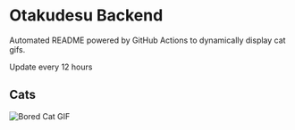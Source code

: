 # Otakudesu Backend

Automated README powered by GitHub Actions to dynamically display cat gifs.

 Update every 12 hours

## Cats

![Bored Cat GIF](https://media2.giphy.com/media/mlvseq9yvZhba/200.gif?cid=9acd02dayi5auqt1vfwrwpy7llhdljlc6uh2bz2oz8e4hu59&ep=v1_gifs_search&rid=200.gif&ct=g)
